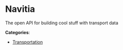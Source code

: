 # Navitia

The open API for building cool stuff with transport data

**Categories**:

- [Transportation](https://github/apis-list/apis-list#transportation)



